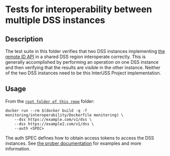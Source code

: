 # Tests for interoperability between multiple DSS instances

## Description
The test suite in this folder verifies that two DSS instances implementing
[the remote ID API](https://tiny.cc/dssapi_rid) in a shared DSS region
interoperate correctly.  This is generally accomplished by performing an
operation on one DSS instance and then verifying that the results are visible
in the other instance.  Neither of the two DSS instances need to be this
InterUSS Project implementation.

## Usage
From the [`root folder of this repo`](../..) folder:
```shell script
docker run --rm $(docker build -q -f monitoring/interoperability/Dockerfile monitoring) \
    --dss https://example.com/v1/dss \
    --dss https://example2.com/v1/dss \
    --auth <SPEC>
```

The auth SPEC defines how to obtain access tokens to access the DSS instances.
See [the prober documentation](../prober/README.md) for examples and more
information.
